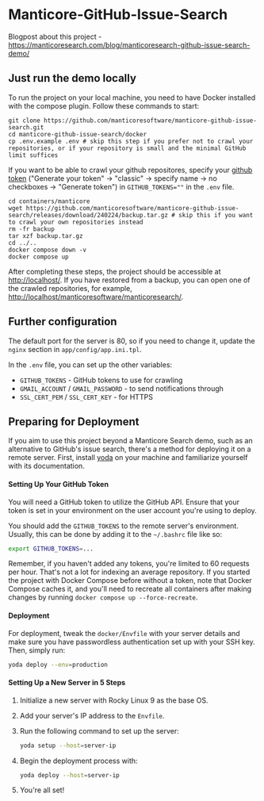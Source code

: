 # Manticore-GitHub-Issue-Search

Blogpost about this project - https://manticoresearch.com/blog/manticoresearch-github-issue-search-demo/

## Just run the demo locally

To run the project on your local machine, you need to have Docker installed with the compose plugin. Follow these commands to start:

```
git clone https://github.com/manticoresoftware/manticore-github-issue-search.git
cd manticore-github-issue-search/docker
cp .env.example .env # skip this step if you prefer not to crawl your repositories, or if your repository is small and the minimal GitHub limit suffices
```

If you want to be able to crawl your github repositores, specify your [github token](https://github.com/settings/tokens) ("Generate your token" -> "classic" -> specify name -> no checkboxes -> "Generate token") in `GITHUB_TOKENS=""` in the `.env` file.

```
cd containers/manticore
wget https://github.com/manticoresoftware/manticore-github-issue-search/releases/download/240224/backup.tar.gz # skip this if you want to crawl your own repositories instead
rm -fr backup
tar xzf backup.tar.gz
cd ../..
docker compose down -v
docker compose up
```

After completing these steps, the project should be accessible at [http://localhost/](http://localhost/). If you have restored from a backup, you can open one of the crawled repositories, for example, [http://localhost/manticoresoftware/manticoresearch/](http://localhost/manticoresoftware/manticoresearch/).

## Further configuration

The default port for the server is 80, so if you need to change it, update the `nginx` section in `app/config/app.ini.tpl`.

In the `.env` file, you can set up the other variables:
- `GITHUB_TOKENS` - GitHub tokens to use for crawling
- `GMAIL_ACCOUNT` / `GMAIL_PASSWORD` - to send notifications through
- `SSL_CERT_PEM` / `SSL_CERT_KEY` - for HTTPS

## Preparing for Deployment

If you aim to use this project beyond a Manticore Search demo, such as an alternative to GitHub's issue search, there's a method for deploying it on a remote server. First, install [yoda](https://github.com/Muvon/yoda) on your machine and familiarize yourself with its documentation.

#### Setting Up Your GitHub Token

You will need a GitHub token to utilize the GitHub API. Ensure that your token is set in your environment on the user account you're using to deploy.

You should add the `GITHUB_TOKENS` to the remote server's environment. Usually, this can be done by adding it to the `~/.bashrc` file like so:

```bash
export GITHUB_TOKENS=...
```
Remember, if you haven't added any tokens, you're limited to 60 requests per hour. That's not a lot for indexing an average repository. If you started the project with Docker Compose before without a token, note that Docker Compose caches it, and you'll need to recreate all containers after making changes by running `docker compose up --force-recreate`.

#### Deployment

For deployment, tweak the `docker/Envfile` with your server details and make sure you have passwordless authentication set up with your SSH key. Then, simply run:

```bash
yoda deploy --env=production
```

#### Setting Up a New Server in 5 Steps

1. Initialize a new server with Rocky Linux 9 as the base OS.
2. Add your server's IP address to the `Envfile`.
3. Run the following command to set up the server:

    ```bash
    yoda setup --host=server-ip
    ```

4. Begin the deployment process with:

    ```bash
    yoda deploy --host=server-ip
    ```

5. You're all set!
